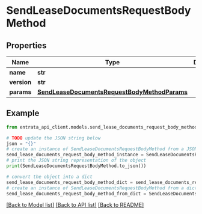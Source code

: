 # SendLeaseDocumentsRequestBodyMethod


## Properties

Name | Type | Description | Notes
------------ | ------------- | ------------- | -------------
**name** | **str** |  | 
**version** | **str** |  | [optional] 
**params** | [**SendLeaseDocumentsRequestBodyMethodParams**](SendLeaseDocumentsRequestBodyMethodParams.md) |  | [optional] 

## Example

```python
from entrata_api_client.models.send_lease_documents_request_body_method import SendLeaseDocumentsRequestBodyMethod

# TODO update the JSON string below
json = "{}"
# create an instance of SendLeaseDocumentsRequestBodyMethod from a JSON string
send_lease_documents_request_body_method_instance = SendLeaseDocumentsRequestBodyMethod.from_json(json)
# print the JSON string representation of the object
print(SendLeaseDocumentsRequestBodyMethod.to_json())

# convert the object into a dict
send_lease_documents_request_body_method_dict = send_lease_documents_request_body_method_instance.to_dict()
# create an instance of SendLeaseDocumentsRequestBodyMethod from a dict
send_lease_documents_request_body_method_from_dict = SendLeaseDocumentsRequestBodyMethod.from_dict(send_lease_documents_request_body_method_dict)
```
[[Back to Model list]](../README.md#documentation-for-models) [[Back to API list]](../README.md#documentation-for-api-endpoints) [[Back to README]](../README.md)


